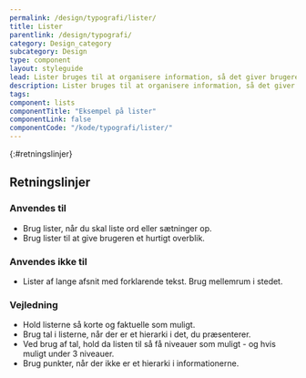 ```yaml
---
permalink: /design/typografi/lister/
title: Lister
parentlink: /design/typografi/
category: Design_category
subcategory: Design
type: component
layout: styleguide
lead: Lister bruges til at organisere information, så det giver brugeren overblik.
description: Lister bruges til at organisere information, så det giver brugeren overblik.
tags:
component: lists
componentTitle: "Eksempel på lister"
componentLink: false
componentCode: "/kode/typografi/lister/"
---
```

{:#retningslinjer}
## Retningslinjer

### Anvendes til

- Brug lister, når du skal liste ord eller sætninger op.
- Brug lister til at give brugeren et hurtigt overblik.

### Anvendes ikke til

- Lister af lange afsnit med forklarende tekst. Brug mellemrum i stedet.

### Vejledning

- Hold listerne så korte og faktuelle som muligt.
- Brug tal i listerne, når der er et hierarki i det, du præsenterer.
- Ved brug af tal, hold da listen til så få niveauer som muligt - og hvis muligt under 3 niveauer.
- Brug punkter, når der ikke er et hierarki i informationerne.
